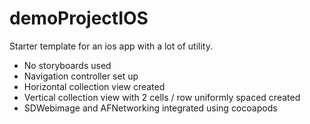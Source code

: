 # demoProjectIOS
Starter template for an ios app with a lot of utility.

  - No storyboards used
  - Navigation controller set up
  - Horizontal collection view created
  - Vertical collection view with 2 cells / row uniformly spaced created
  - SDWebimage and AFNetworking integrated using cocoapods
